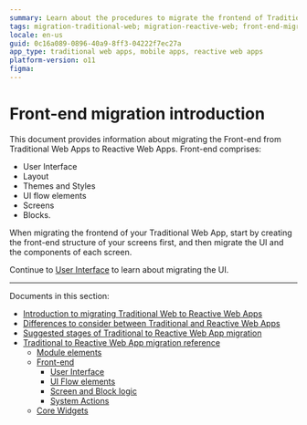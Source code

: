 ```yaml
---
summary: Learn about the procedures to migrate the frontend of Traditional Web Apps to Reactive Web Apps.
tags: migration-traditional-web; migration-reactive-web; front-end-migration 
locale: en-us
guid: 0c16a089-0896-40a9-8ff3-04222f7ec27a
app_type: traditional web apps, mobile apps, reactive web apps
platform-version: o11
figma:
---
```


# Front-end migration introduction

This document provides information about migrating the Front-end from Traditional Web Apps to Reactive Web Apps. Front-end comprises:

* User Interface
* Layout
* Themes and Styles
* UI flow elements
* Screens
* Blocks.

When migrating the frontend of your Traditional Web App, start by creating the front-end structure of your screens first, and then migrate the UI and the components of each screen.

Continue to [User Interface](<ref-frontend-ui.md>) to learn about migrating the UI.

---

Documents in this section:

* [Introduction to migrating Traditional Web to Reactive Web Apps](intro.md)
* [Differences to consider between Traditional and Reactive Web Apps](differences.md)
* [Suggested stages of Traditional to Reactive Web App migration](stages.md)
* [Traditional to Reactive Web App migration reference](reference.md)
    * [Module elements](ref-module-elements.md)
    * [Front-end](ref-frontend-intro.md)
        * [User Interface](ref-frontend-ui.md)
        * [UI Flow elements](ref-frontend-ui-flows.md)
        * [Screen and Block logic](ref-frontend-screen-and-block.md)
        * [System Actions](ref-system-actions.md)
    * [Core Widgets](ref-core-widgets.md)
